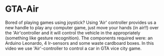 # GTA-Air
Bored of playing games using joystick? Using 'Air' controller provides us a new handle to play any computer game, just move your hands 
(in air!!) over the 'Air'controller and it will control the vehicle in the appropriately (something like gesture recognition). The 
components required were: an Arduino Leonardo, 4 Ir-sensors and some waste cardboard boxes. In this video we use 'Air'-controller to 
control a car in GTA vice city game.
